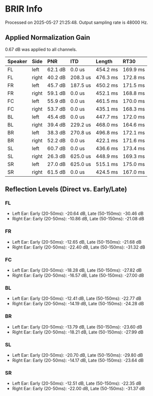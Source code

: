# BRIR Info

Processed on 2025-05-27 21:25:48. Output sampling rate is 48000 Hz.

## Applied Normalization Gain
0.67 dB was applied to all channels.

| Speaker   | Side   | PNR     | ITD      | Length   | RT30     |
|:----------|:-------|:--------|:---------|:---------|:---------|
| FL        | left   | 62.1 dB | 0.0 us   | 454.2 ms | 169.9 ms |
| FL        | right  | 40.2 dB | 208.3 us | 476.3 ms | 172.8 ms |
| FR        | left   | 45.7 dB | 187.5 us | 450.2 ms | 171.5 ms |
| FR        | right  | 59.1 dB | 0.0 us   | 452.1 ms | 168.8 ms |
| FC        | left   | 55.9 dB | 0.0 us   | 461.5 ms | 170.0 ms |
| FC        | right  | 53.7 dB | 0.0 us   | 435.1 ms | 168.3 ms |
| BL        | left   | 45.4 dB | 0.0 us   | 447.7 ms | 172.0 ms |
| BL        | right  | 39.4 dB | 229.2 us | 468.0 ms | 164.6 ms |
| BR        | left   | 38.3 dB | 270.8 us | 496.8 ms | 172.1 ms |
| BR        | right  | 52.2 dB | 0.0 us   | 422.1 ms | 171.6 ms |
| SL        | left   | 60.7 dB | 0.0 us   | 436.6 ms | 173.4 ms |
| SL        | right  | 26.3 dB | 625.0 us | 448.9 ms | 169.3 ms |
| SR        | left   | 27.0 dB | 625.0 us | 515.1 ms | 175.0 ms |
| SR        | right  | 61.5 dB | 0.0 us   | 424.5 ms | 167.0 ms |

## Reflection Levels (Direct vs. Early/Late)
### FL
- Left Ear: Early (20-50ms): -20.64 dB, Late (50-150ms): -30.46 dB
- Right Ear: Early (20-50ms): -10.86 dB, Late (50-150ms): -21.08 dB
### FR
- Left Ear: Early (20-50ms): -12.65 dB, Late (50-150ms): -21.68 dB
- Right Ear: Early (20-50ms): -22.40 dB, Late (50-150ms): -31.32 dB
### FC
- Left Ear: Early (20-50ms): -18.28 dB, Late (50-150ms): -27.82 dB
- Right Ear: Early (20-50ms): -16.57 dB, Late (50-150ms): -27.00 dB
### BL
- Left Ear: Early (20-50ms): -12.41 dB, Late (50-150ms): -22.77 dB
- Right Ear: Early (20-50ms): -14.19 dB, Late (50-150ms): -24.28 dB
### BR
- Left Ear: Early (20-50ms): -13.79 dB, Late (50-150ms): -23.60 dB
- Right Ear: Early (20-50ms): -18.21 dB, Late (50-150ms): -27.99 dB
### SL
- Left Ear: Early (20-50ms): -20.70 dB, Late (50-150ms): -29.80 dB
- Right Ear: Early (20-50ms): -14.17 dB, Late (50-150ms): -23.64 dB
### SR
- Left Ear: Early (20-50ms): -12.51 dB, Late (50-150ms): -22.35 dB
- Right Ear: Early (20-50ms): -22.00 dB, Late (50-150ms): -31.37 dB

